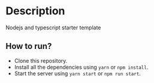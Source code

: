# Description

Nodejs and typescript starter template

## How to run?

- Clone this repository.
- Install all the dependencies using `yarn` or `npm install`.
- Start the server using `yarn start` or `npm run start`.

<!-- Updated on 2025-07-12 10:55:10 -->
